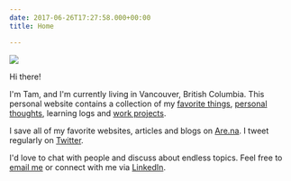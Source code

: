 ```yaml
---
date: 2017-06-26T17:27:58.000+00:00
title: Home

---
```

![](/uploads/IMG_3041.JPG)

Hi there!

I'm Tam, and I'm currently living in Vancouver, British Columbia. This personal website contains a collection of my [favorite things](https://tamhn.me/about/), [personal thoughts](https://tamhn.me/post/), learning logs and [work projects](https://tamhn.me/project/).

I save all of my favorite websites, articles and blogs on [Are.na](https://www.are.na/tam-hn). I tweet regularly on [Twitter](https://twitter.com/ctvv3010).

I'd love to chat with people and discuss about endless topics. Feel free to [email me](mailto:nghtam179@gmail.com) or connect with me via [LinkedIn](https://www.linkedin.com/in/tamhnguyen179/).